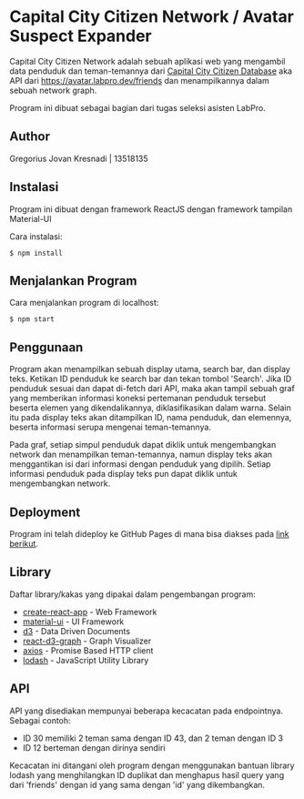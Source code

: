 # Capital City Citizen Network / Avatar Suspect Expander

Capital City Citizen Network adalah sebuah aplikasi web yang mengambil data penduduk dan teman-temannya dari [Capital City Citizen Database](https://avatar.labpro.dev/friends) aka API dari https://avatar.labpro.dev/friends dan menampilkannya dalam sebuah network graph.

Program ini dibuat sebagai bagian dari tugas seleksi asisten LabPro.

## Author

Gregorius Jovan Kresnadi | 13518135

## Instalasi

Program ini dibuat dengan framework ReactJS dengan framework tampilan Material-UI 

Cara instalasi:
```
$ npm install
```

## Menjalankan Program

Cara menjalankan program di localhost:
```
$ npm start
```

## Penggunaan

Program akan menampilkan sebuah display utama, search bar, dan display teks. Ketikan ID penduduk ke search bar dan tekan tombol 'Search'. Jika ID penduduk sesuai dan dapat di-fetch dari API, maka akan tampil sebuah graf yang memberikan informasi koneksi pertemanan penduduk tersebut beserta elemen yang dikendalikannya, diklasifikasikan dalam warna. Selain itu pada display teks akan ditampilkan ID, nama penduduk, dan elemennya, beserta informasi serupa mengenai teman-temannya.

Pada graf, setiap simpul penduduk dapat diklik untuk mengembangkan network dan menampilkan teman-temannya, namun display teks akan menggantikan isi dari informasi dengan penduduk yang dipilih. Setiap informasi penduduk pada display teks pun dapat diklik untuk mengembangkan network.

## Deployment

Program ini telah dideploy ke GitHub Pages di mana bisa diakses pada [link berikut]().

## Library

Daftar library/kakas yang dipakai dalam pengembangan program:
* [create-react-app](https://create-react-app.dev/) - Web Framework
* [material-ui](https://material-ui.com/) - UI Framework
* [d3](https://github.com/d3/d3/blob/master/API.md) - Data Driven Documents
* [react-d3-graph](https://www.npmjs.com/package/react-d3-graph) - Graph Visualizer
* [axios](https://github.com/axios/axios) - Promise Based HTTP client
* [lodash](https://lodash.com/) - JavaScript Utility Library

## API

API yang disediakan mempunyai beberapa kecacatan pada endpointnya. Sebagai contoh:
* ID 30 memiliki 2 teman sama dengan ID 43, dan 2 teman dengan ID 3
* ID 12 berteman dengan dirinya sendiri

Kecacatan ini ditangani oleh program dengan menggunakan bantuan library lodash yang menghilangkan ID duplikat dan menghapus hasil query yang dari 'friends' dengan id yang sama dengan 'id' yang dikembangkan.
